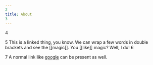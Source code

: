 ```yaml
---
2
title: About
3
---
```

4

5
This is a linked thing, you know. We can wrap a few words in double brackets and see the [[magic]]. You [[like]] magic? Well, I do!
6

7
A normal link like [google](https://google.com/) can be present as well.